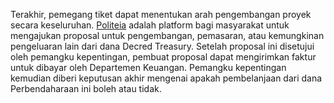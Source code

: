 Terakhir, pemegang tiket dapat menentukan arah pengembangan proyek secara keseluruhan. [Politeia](proposals.decred.org) adalah platform bagi masyarakat untuk mengajukan proposal untuk pengembangan, pemasaran, atau kemungkinan pengeluaran lain dari dana Decred Treasury. Setelah proposal ini disetujui oleh pemangku kepentingan, pembuat proposal dapat mengirimkan faktur untuk dibayar oleh Departemen Keuangan. Pemangku kepentingan kemudian diberi keputusan akhir mengenai apakah pembelanjaan dari dana Perbendaharaan ini boleh atau tidak.